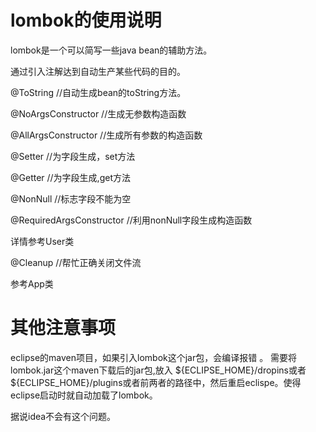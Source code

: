 # lombok的使用说明

lombok是一个可以简写一些java bean的辅助方法。

通过引入注解达到自动生产某些代码的目的。

@ToString  //自动生成bean的toString方法。

@NoArgsConstructor //生成无参数构造函数

@AllArgsConstructor //生成所有参数的构造函数

@Setter //为字段生成，set方法

@Getter //为字段生成,get方法

@NonNull //标志字段不能为空

@RequiredArgsConstructor //利用nonNull字段生成构造函数

详情参考User类

@Cleanup //帮忙正确关闭文件流

参考App类

# 其他注意事项

eclipse的maven项目，如果引入lombok这个jar包，会编译报错 。 需要将lombok.jar这个maven下载后的jar包,放入 ${ECLIPSE_HOME}/dropins或者 ${ECLIPSE_HOME}/plugins或者前两者的路径中，然后重启eclispe。使得eclipse启动时就自动加载了lombok。

据说idea不会有这个问题。
